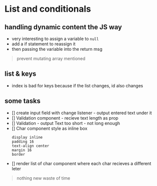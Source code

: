 # List and conditionals

## handling dynamic content the JS way

- very interesting to assign a variable to `null`
- add a if statement to reassign it
- then passing the variable into the return msg

> prevent mutating array mentioned

## list & keys

- index is bad for keys because if the list changes, id also changes


## some tasks

- [] create input field with change listener - output entered text under it
- [] Validation component - recieve text length as prop
- [] Validation - output Text too short - not long enough
- [] Char component style as inline box
    ```
    display inline
    padding 16
    text-align center
    margin 16
    border
    ```
- [] render list of char component where each char recieves a different leter

> nothing new waste of time